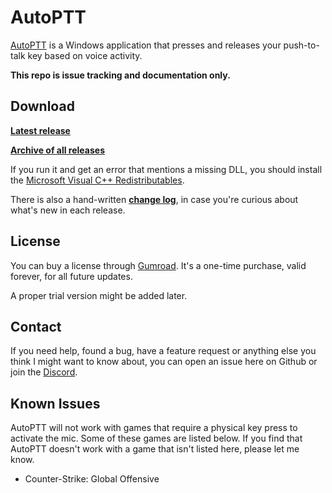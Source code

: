 # AutoPTT

[AutoPTT](https://wibe.gumroad.com/l/autoptt) is a Windows application that presses and releases your push-to-talk key based on voice activity.

**This repo is issue tracking and documentation only.**

## Download

**[Latest release](https://soupbawx.com/AutoPTT.zip)**

**[Archive of all releases](https://soupbawx.com/AutoPTT/?sort=time&order=desc)**

If you run it and get an error that mentions a missing DLL, you should install the [Microsoft Visual C++ Redistributables](https://aka.ms/vs/17/release/vc_redist.x64.exe).

There is also a hand-written **[change log](CHANGELOG.md)**, in case you're curious about what's new in each release.

## License

You can buy a license through [Gumroad](https://wibe.gumroad.com/l/autoptt). It's a one-time purchase, valid forever, for all future updates.

A proper trial version might be added later.

## Contact

If you need help, found a bug, have a feature request or anything else you think I might want to know about, you can open an issue here on Github or join the [Discord](https://discord.gg/NHVsGZY3dF).

## Known Issues

AutoPTT will not work with games that require a physical key press to activate the mic. Some of these games are listed below. If you find that AutoPTT doesn't work with a game that isn't listed here, please let me know.

- Counter-Strike: Global Offensive
